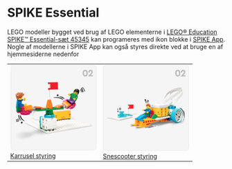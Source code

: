# SPIKE Essential
LEGO modeller bygget ved brug af LEGO elementerne i <a href="https://www.lego.com/da-dk/product/lego-education-spike-prime-set-45678" target="_blank">
LEGO® Education SPIKE™ Essential-sæt 45345</a> kan programeres med ikon blokke i 
<a href="https://education.lego.com/da-dk/downloads/spike-app/software/" target="_blank">SPIKE App</a>. Nogle af modellerne i SPIKE App kan også styres direkte ved at bruge en af hjemmesiderne nedenfor
<table>
  <tr>
    <td>
      <a href="karrusel/index.html" target="_blank">
      <img src="karrusel/karrusel.png" alt="karrusel" width="200"><br>Karrusel styring</a>
    </td>
    <td>
      <a href="snescooter/index.html" target="_blank">
      <img src="snescooter/snescooter.png" alt="snescooter" width="200"><br>Snescooter styring</a>
    </td>
  </tr>
</table>
